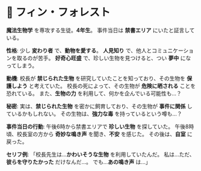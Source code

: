 # 🐾 フィン・フォレスト

**魔法生物学** を専攻する生徒。**4年生**。
事件当日は **禁書エリア** にいたと証言している。

**性格**:  少し **変わり者** で、**動物を愛する**。  **人見知り** で、他人とコミュニケーションを取るのが苦手。  **好奇心旺盛** で、珍しい生物を見つけると、つい **夢中** になってしまう。

**動機**:  校長が **禁じられた生物** を研究していたことを知っており、その生物を **保護しよう** と考えていた。  校長の死によって、その生物が **危険に晒される** ことを恐れている。  また、**生物の力** を利用して、何かを企んでいる可能性も...？

**秘密**:  実は、**禁じられた生物** を密かに飼育しており、その生物が **事件に関係** しているかもしれない。  その生物は、**強力な毒** を持っているという噂も...？

**事件当日の行動**:  午後6時から禁書エリアで **珍しい生物** を探していた。  午後8時頃、校長室の方から **奇妙な鳴き声** を聞き、**不安** を感じた。  その後は、**自室** に戻った。

**セリフ例**:  「校長先生は...**かわいそうな生物** を利用していたんだ。  私は...ただ、**彼らを守りたかった** だけなんだ...。  でも...**あの鳴き声** は...」
